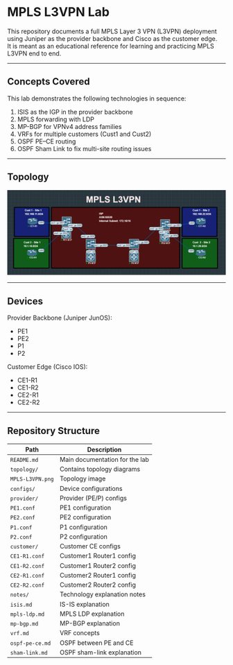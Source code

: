 # MPLS L3VPN Lab

This repository documents a full MPLS Layer 3 VPN (L3VPN) deployment using Juniper as the provider backbone and Cisco as the customer edge.  
It is meant as an educational reference for learning and practicing MPLS L3VPN end to end.

---

## Concepts Covered
This lab demonstrates the following technologies in sequence:

1. ISIS as the IGP in the provider backbone  
2. MPLS forwarding with LDP  
3. MP-BGP for VPNv4 address families  
4. VRFs for multiple customers (Cust1 and Cust2)  
5. OSPF PE–CE routing  
6. OSPF Sham Link to fix multi-site routing issues  

---

## Topology

<p align="center">
  <img src="topology/MPLS-L3VPN.png" width="600" alt="MPLS L3VPN Topology">
</p>

---

## Devices

Provider Backbone (Juniper JunOS):  
- PE1  
- PE2  
- P1  
- P2  

Customer Edge (Cisco IOS):  
- CE1-R1  
- CE1-R2  
- CE2-R1  
- CE2-R2  

---

## Repository Structure
| Path                  | Description |
|------------------------|-------------|
| `README.md`           | Main documentation for the lab |
| `topology/`           | Contains topology diagrams |
|  `MPLS-L3VPN.png`  | Topology image |
| `configs/`            | Device configurations |
|  `provider/`       | Provider (PE/P) configs |
|  `PE1.conf`      | PE1 configuration |
|  `PE2.conf`      | PE2 configuration |
|  `P1.conf`       | P1 configuration |
|  `P2.conf`       | P2 configuration |
|  `customer/`       | Customer CE configs |
| `CE1-R1.conf`   | Customer1 Router1 config |
|  `CE1-R2.conf`   | Customer1 Router2 config |
|   `CE2-R1.conf`   | Customer2 Router1 config |
|    `CE2-R2.conf`   | Customer2 Router2 config |
| `notes/`              | Technology explanation notes |
|   `isis.md`         | IS-IS explanation |
|   `mpls-ldp.md`     | MPLS LDP explanation |
|   `mp-bgp.md`       | MP-BGP explanation |
|   `vrf.md`          | VRF concepts |
|  `ospf-pe-ce.md`   | OSPF between PE and CE |
|   `sham-link.md`    | OSPF sham-link explanation |

